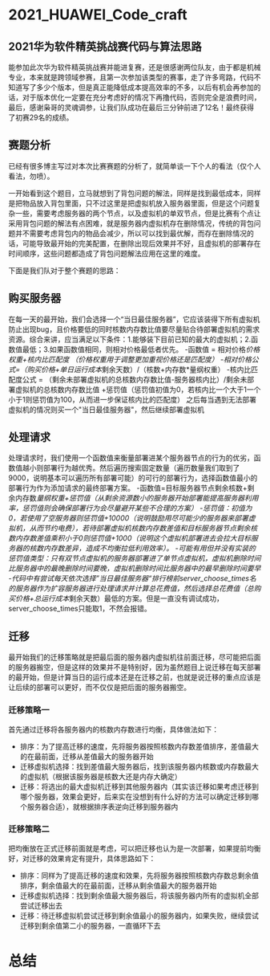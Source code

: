 # 2021_HUAWEI_Code_craft
## 2021华为软件精英挑战赛代码与算法思路

能参加此次华为软件精英挑战赛并能进复赛，还是很感谢两位队友，由于都是机械专业，本来就是跨领域参赛，且第一次参加该类型的赛事，走了许多弯路，代码不知道写了多少个版本，但是真正能降低成本提高效率的不多，以后有机会再参加的话，对于版本优化一定要在充分考虑好的情况下再撸代码，否则完全是浪费时间，最后，感谢枭哥的灵魂调参，让我们队成功在最后三分钟前进了12名！最终获得了初赛29名的成绩。

## 赛题分析
已经有很多博主写过对本次比赛赛题的分析了，就简单谈一下个人的看法（仅个人看法，勿喷）。

一开始看到这个题目，立马就想到了背包问题的解法，同样是找到最低成本，同样是把物品放入背包里面，只不过这里是把虚拟机放入服务器里面，但是这个问题复杂一些，需要考虑服务器的两个节点，以及虚拟机的单双节点，但是比赛有个点让采用背包问题的解法有点困难，就是服务器内虚拟机存在删除情况，传统的背包问题并不需要考虑背包内的物品会减少，所以可以找到最优解，而存在删除情况的话，可能导致最开始的完美配置，在删除出现后效果并不好，且虚拟机的部署存在时间顺序，这些问题都造成了背包问题解法应用在这里的难度。

下面是我们队对于整个赛题的思路：

## 购买服务器
在每一天的最开始，我们会选择一个“当日最佳服务器”，它应该装得下所有虚拟机防止出现bug，且价格要低的同时核数内存数比值要尽量贴合待部署虚拟机的需求资源。综合来讲，应当满足以下条件：1.能够装下目前已知的最大的虚拟机；2.函数值最低；3.如果函数值相同，则相对价格最低者优先。
-函数值 = 相对价格*价格权重+核内比匹配度 （价格权重用于调整更加重视价格还是匹配度）
-相对价格公式=（购买价格+单日运行成本*剩余天数）/（核数+内存数*量纲权重）
-核内比匹配度公式 = （剩余未部署虚拟机的总核数内存数比值-服务器核内比）/剩余未部署虚拟机的总核数内存数比值 +惩罚值（惩罚值初值为0，若核内比一个大于1一个小于1则惩罚值为100，从而进一步保证核内比的匹配度）
之后每当遇到无法部署虚拟机的情况则买一个"当日最佳服务器"，然后继续部署虚拟机
## 处理请求
处理请求时，我们使用一个函数值来衡量部署进某个服务器节点的行为的优劣，函数值越小则部署行为越优秀。然后遍历搜索固定数量（遍历数量我们取到了9000，说明基本可以遍历所有部署可能）的可行的部署行为，选择函数值最小的部署行为作为添加请求的最终部署方案。
-函数值=目标服务器节点剩余核数+剩余内存数*量纲权重+惩罚值（从剩余资源数小的服务器开始部署能提高服务器利用率，惩罚值则会确保部署行为会尽量避开某些不合理的方案）
-惩罚值：初值为0，若使用了空服务器则惩罚值+10000（说明鼓励用尽可能少的服务器来部署虚拟机，从而节约电费），若待部署虚拟机核数内存数差值和目标服务器节点剩余核数内存数差值乘积小于0则惩罚值+1000（说明这个虚拟机部署进去会拉大目标服务器的核数内存数差异，造成不均衡拉低利用效率）。
-可能有用但并没有实装的惩罚值类型：只有双节点虚拟机的服务器部署进了单节点虚拟机，虚拟机删除时间比服务器中的最晚删除时间要晚，虚拟机删除时间比服务器中的最早删除时间要早
-代码中有尝试每天依次选择”当日最佳服务器“排行榜前server_choose_times名的服务器作为扩容服务器进行处理请求并计算总花费值，然后选择总花费值（总购买价格+总运行成本*剩余天数）最低的方案。但是一直没有调试成功，server_choose_times只能取1，不然会报错。
## 迁移
最开始我们的迁移策略就是把最后面的服务器内虚拟机往前面迁移，尽可能把后面的服务器搬空，但是这样的效果并不是特别好，因为虽然题目上说迁移在每天部署的最开始，但是计算当日的运行成本还是在迁移之前，也就是说迁移的重点应该是让后续的部署可以更好，而不仅仅是把后面的服务器搬空。

### 迁移策略一
首先通过迁移将各服务器内的核数内存数进行均衡，具体做法如下：
- 排序：为了提高迁移的速度，先将服务器按照核数内存数差值排序，差值最大的在最前面，迁移从差值最大的服务器开始
- 迁移虚拟机选择：找到差值最大服务器后，找到该服务器内核数或内存数最大的虚拟机（根据该服务器是核数大还是内存大确定）
- 迁移：将选出的最大虚拟机迁移到其他服务器内（其实该迁移如果考虑迁移到哪个服务器，效果会更好，后来实在没想到有什么好的方法可以确定迁移到哪个服务器合适），就根据排序表逆向迁移到服务器内

### 迁移策略二
把均衡放在正式迁移前面就是考虑，可以把迁移也认为是一次部署，如果提前均衡好，对迁移的效果肯定有提升，具体思路如下：
- 排序：同样为了提高迁移的速度和效果，先将服务器按照核数内存数总剩余值排序，剩余值最大的在最前面，迁移从剩余值最大的服务器开始
- 迁移虚拟机选择：找到剩余值最大服务器后，将该服务器内所有的虚拟机全部尝试迁移出去
- 迁移：待迁移虚拟机尝试迁移到剩余值最小的服务器内，如果失败，继续尝试迁移到剩余值第二小的服务器，一直循环下去

# 总结
